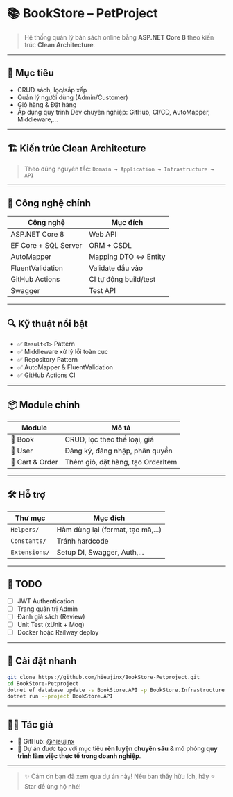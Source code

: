 # 📚 BookStore – PetProject

> Hệ thống quản lý bán sách online bằng **ASP.NET Core 8** theo kiến trúc **Clean Architecture**.

---

## 🎯 Mục tiêu

- CRUD sách, lọc/sắp xếp
- Quản lý người dùng (Admin/Customer)
- Giỏ hàng & Đặt hàng
- Áp dụng quy trình Dev chuyên nghiệp: GitHub, CI/CD, AutoMapper, Middleware,...

---

## 🏗 Kiến trúc Clean Architecture


> Theo đúng nguyên tắc: `Domain → Application → Infrastructure → API`

---

## 🧰 Công nghệ chính

| Công nghệ | Mục đích |
|----------|----------|
| ASP.NET Core 8 | Web API |
| EF Core + SQL Server | ORM + CSDL |
| AutoMapper | Mapping DTO ↔ Entity |
| FluentValidation | Validate đầu vào |
| GitHub Actions | CI tự động build/test |
| Swagger | Test API |

---

## 🔍 Kỹ thuật nổi bật

- ✅ `Result<T>` Pattern
- ✅ Middleware xử lý lỗi toàn cục
- ✅ Repository Pattern
- ✅ AutoMapper & FluentValidation
- ✅ GitHub Actions CI

---

## 📦 Module chính

| Module | Mô tả |
|--------|------|
| 📘 Book | CRUD, lọc theo thể loại, giá |
| 👤 User | Đăng ký, đăng nhập, phân quyền |
| 🛒 Cart & Order | Thêm giỏ, đặt hàng, tạo OrderItem |

---

## 🛠 Hỗ trợ

| Thư mục | Mục đích |
|--------|----------|
| `Helpers/` | Hàm dùng lại (format, tạo mã,...) |
| `Constants/` | Tránh hardcode |
| `Extensions/` | Setup DI, Swagger, Auth,... |

---

## 📌 TODO

- [ ] JWT Authentication
- [ ] Trang quản trị Admin
- [ ] Đánh giá sách (Review)
- [ ] Unit Test (xUnit + Moq)
- [ ] Docker hoặc Railway deploy

---

## 🚀 Cài đặt nhanh

```bash
git clone https://github.com/hieujinx/BookStore-Petproject.git
cd BookStore-Petproject
dotnet ef database update -s BookStore.API -p BookStore.Infrastructure
dotnet run --project BookStore.API
```
---

## 👨‍💻 Tác giả

- 🔗 GitHub: [@hieujinx](https://github.com/hieujinx)
- 💬 Dự án được tạo với mục tiêu **rèn luyện chuyên sâu** & mô phỏng **quy trình làm việc thực tế trong doanh nghiệp**.

---

> ✨ Cảm ơn bạn đã xem qua dự án này! Nếu bạn thấy hữu ích, hãy ⭐️ Star để ủng hộ nhé!
